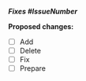 <!-- markdownlint-disable MD041-->

_**Fixes #IssueNumber**_

**Proposed changes:**

- [ ] Add
- [ ] Delete
- [ ] Fix
- [ ] Prepare

